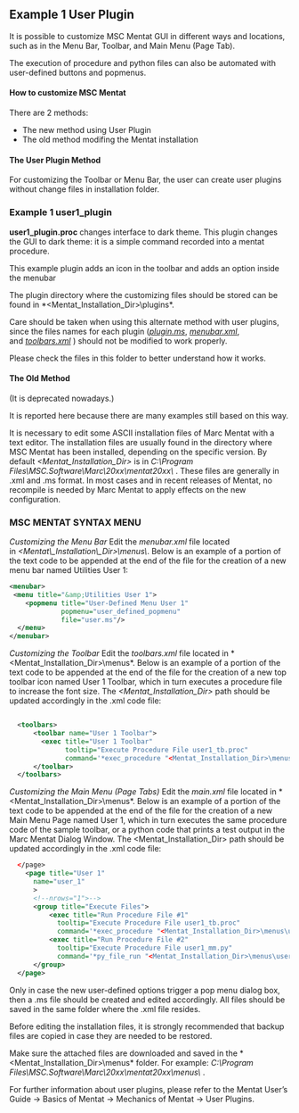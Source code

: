 
## Example 1 User Plugin


It is possible to customize MSC Mentat GUI in different ways and locations, such as in the Menu Bar, Toolbar, and Main Menu (Page Tab). 

The execution of procedure and python files can also be automated with user-defined buttons and popmenus.


#### How to customize MSC Mentat
There are 2 methods:
- The new method using User Plugin
- The old method modifing the Mentat installation

#### The User Plugin Method

For customizing the Toolbar or Menu Bar, the user can create user plugins without change files in installation folder.

### Example 1 user1_plugin
**user1_plugin.proc** changes interface to dark theme.
This plugin changes the GUI to dark theme: it is a simple command recorded into a mentat procedure.

This example plugin adds an icon in the toolbar and adds an option inside the menubar

The plugin directory where the customizing files should be stored can be found in *<Mentat\_Installation\_Dir>\plugins\*. 

Care should be taken when using this alternate method with user plugins, since the files names for each plugin ([*plugin.ms*](plugin.ms), [*menubar.xml*](menubar.xml), and [*toolbars.xml*](toolbars.xml) ) should not be modified to work properly.

Please check the files in this folder to better understand how it works.


#### The Old Method

(It is deprecated nowadays.)

It is reported here because there are many examples still based on this way.

It is necessary to edit some ASCII installation files of Marc Mentat with a text editor. 
The installation files are usually found in the directory where MSC Mentat has been installed, depending on the specific version. 
By default *<Mentat\_Installation\_Dir>* is in *C:\\Program Files\\MSC.Software\\Marc\\20xx\\mentat20xx\\* .
These files are generally in .xml and .ms format. 
In most cases and in recent releases of Mentat, no recompile is needed by Marc Mentat to apply effects on the new configuration.

### MSC MENTAT SYNTAX MENU
*Customizing the Menu Bar*
Edit the *menubar.xml* file located in *<Mentat\\_Installation\\_Dir>\menus\\*. Below is an example of a portion of the text code to be appended at the end of the file for the creation of a new menu bar named Utilities User 1:



```xml 
<menubar>
 <menu title="&amp;Utilities User 1">
    <popmenu title="User-Defined Menu User 1"
             popmenu="user_defined_popmenu"
             file="user.ms"/>
  </menu>
</menubar>
```

*Customizing the Toolbar*
Edit the *toolbars.xml* file located in *<Mentat\_Installation\_Dir>\menus\*. Below is an example of a portion of the text code to be appended at the end of the file for the creation of a new top toolbar icon named User 1 Toolbar, which in turn executes a procedure file to increase the font size. The *<Mentat\_Installation\_Dir>* path should be updated accordingly in the .xml code file:

```xml 

  <toolbars>
      <toolbar name="User 1 Toolbar">
        <exec title="User 1 Toolbar"
              tooltip="Execute Procedure File user1_tb.proc"
              command='*exec_procedure "<Mentat_Installation_Dir>\menus\user1_tb.proc"'/>
      </toolbar>
  </toolbars>
```

*Customizing the Main Menu (Page Tabs)*
Edit the *main.xml* file located in *<Mentat\_Installation\_Dir>\menus\*. Below is an example of a portion of the text code to be appended at the end of the file for the creation of a new Main Menu Page named User 1, which in turn executes the same procedure code of the sample toolbar, or a python code that prints a test output in the Marc Mentat Dialog Window. The <Mentat\_Installation\_Dir> path should be updated accordingly in the .xml code file:

```xml 
  </page>
    <page title="User 1"
      name="user_1"
      >
      <!--nrows="1">-->
      <group title="Execute Files">
          <exec title="Run Procedure File #1"
            tooltip="Execute Procedure File user1_tb.proc"
            command='*exec_procedure "<Mentat_Installation_Dir>\menus\user1_tb.proc"'/>
          <exec title="Run Procedure File #2"
            tooltip="Execute Procedure File user1_mm.py"
            command='*py_file_run "<Mentat_Installation_Dir>\menus\user1_mm.py"'/>
      </group>
  </page>
```


Only in case the new user-defined options trigger a pop menu dialog box, then a .ms file should be created and edited accordingly. All files should be saved in the same folder where the .xml file resides. 

Before editing the installation files, it is strongly recommended that backup files are copied in case they are needed to be restored.

Make sure the attached files are downloaded and saved in the *<Mentat\_Installation\_Dir>\menus\* folder. For example: *C:\\Program Files\\MSC.Software\\Marc\\20xx\\mentat20xx\\menus\\* .


For further information about user plugins, please refer to the Mentat User’s Guide -> Basics of Mentat -> Mechanics of Mentat -> User Plugins.
